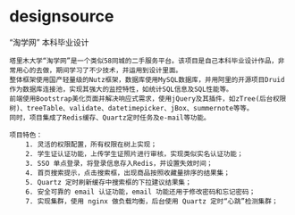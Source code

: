 # designsource
“淘学网” 本科毕业设计

    塔里木大学“淘学网”是一个类似58同城的二手服务平台。该项目是自己本科毕业设计作品，非常用心的去做，期间学习了不少技术，并运用到设计里面。
    整体框架使用国产轻量级的Nutz框架，数据库使用MySQL数据库，并用阿里的开源项目Druid作为数据库连接池，实现其强大的监控特性，如统计SQL信息及SQL性能等。
    前端使用Bootstrap美化页面并解决响应式需求，使用jQuery及其插件，如zTree(后台权限树)、treeTable、validate、datetimepicker、jBox、summernote等等。
    同时，项目集成了Redis缓存、Quartz定时任务及e-mail等功能。
    
    项目特色：
        1. 灵活的权限配置，所有权限在树上实现；
        2. 学生证认证功能，上传学生证照片进行审核，实现类似实名认证功能；
        3. SSO 单点登录，将登录信息存入Redis，并设置失效时间；
        4. 首页搜索提示，点击搜索框，出现商品按照收藏量排序的结果集；
        5. Quartz 定时刷新缓存中搜索框的下拉建议结果集；
        6. 安全可靠的 email 认证功能，email 功能还用于修改密码和忘记密码；
        7. 实现集群，使用 nginx 做负载均衡，后台使用 Quartz 定时“心跳”检测集群；
